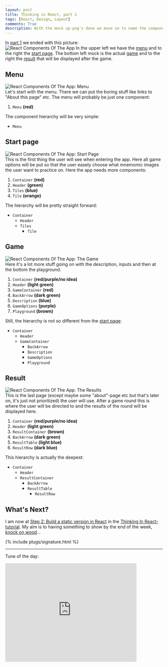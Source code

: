 ```yaml
---
layout: post
title: Thinking in React, part 2
tags: [React, Design, Layout]
comments: True
description: With the mock up-png's done we move on to name the components and create an hierarchy.
---
```

In [part 1](/thinking-in-react/) we ended with this picture:  
![React Components Of The App](https://raw.githubusercontent.com/OskarKlintrotSkolarbeteWP14/2dv607.oskarklintrot.se/gh-pages/public/pics/figurkoder_react.gif)
In the upper left we have the [menu](#menu) and to the right the [start page](#start-page). The bottom left mock is the actual [game](#game) and to the right the [result](#result) that will be displayed after the game.

## Menu
![React Components Of The App: Menu](https://raw.githubusercontent.com/OskarKlintrotSkolarbeteWP14/2dv607.oskarklintrot.se/gh-pages/public/pics/figurkoder_react_menu.gif)  
Let's start with the menu. There we can put the boring stuff like links to "About this page" etc. The menu will probably be just one component:
1. `Menu` <strong>(red)</strong>

The component hierarchy will be very simple:
- `Menu`

## Start page
![React Components Of The App: Start Page](https://raw.githubusercontent.com/OskarKlintrotSkolarbeteWP14/2dv607.oskarklintrot.se/gh-pages/public/pics/figurkoder_react_start.gif)  
This is the first thing the user will see when entering the app. Here all game options will be put so that the user easely choose what mnemomic images the user want to practice on. Here the app needs more components:
1. `Container` <strong>(red)</strong>
2. `Header` <strong>(green)</strong>
3. `Tiles` <strong>(blue)</strong>
4. `Tile` <strong>(orange)</strong>

The hierarchy will be pretty straight forward:
- `Container`
  - `Header`
  - `Tiles`
    - `Tile`

## Game
![React Components Of The App: The Game](https://raw.githubusercontent.com/OskarKlintrotSkolarbeteWP14/2dv607.oskarklintrot.se/gh-pages/public/pics/figurkoder_react_game.gif)  
Here it's a lot more stuff going on with the description, inputs and then at the bottom the playground.
1. `Container` <strong>(red/purple/no idea)</strong>
2. `Header` <strong>(light green)</strong>
3. `GameContainer` <strong>(red)</strong>
4. `BackArrow` <strong>(dark green)</strong>
5. `Description` <strong>(blue)</strong>
6. `GameOptions` <strong>(purple)</strong>
7. `Playground` <strong>(brown)</strong>

Still, the hierarchy is not so different from the [start page](#start-page):
- `Container`
  - `Header`
  - `GameContainer`
    - `BackArrow`
    - `Description`
    - `GameOptions`
    - `Playground`

## Result
![React Components Of The App: The Results](https://raw.githubusercontent.com/OskarKlintrotSkolarbeteWP14/2dv607.oskarklintrot.se/gh-pages/public/pics/figurkoder_react_result.gif)  
This is the last page (except maybe some "about"-page etc but that's later on, it's just not prioritized) the user will use. After a game round this is where the user will be directed to and the results of the round will be displayed here.
1. `Container` <strong>(red/purple/no idea)</strong>
2. `Header` <strong>(light green)</strong>
3. `ResultContainer` <strong>(brown)</strong>
4. `BackArrow` <strong>(dark green)</strong>
5. `ResultTable` <strong>(light blue)</strong>
6. `ResultRow` <strong>(dark blue)</strong>

This hierarchy is actually the deepest:
- `Container`
  - `Header`
  - `ResultContainer`
    - `BackArrow`
    - `ResultTable`
      - `ResultRow`

## What's Next?
I am now at [Step 2: Build a static version in React](https://facebook.github.io/react/docs/thinking-in-react.html#step-2-build-a-static-version-in-react) in the [Thinking In React-tutorial](https://facebook.github.io/react/docs/thinking-in-react.html). My aim is to having something to show by the end of the week, [knock on wood](https://en.wikipedia.org/wiki/Knocking_on_wood)...

{% include plugs/signature.html %}  

__________

Tune of the day:
<iframe width="420" height="315" src="https://www.youtube.com/embed/N_c60Sp7Gtc" frameborder="0" allowfullscreen></iframe>
